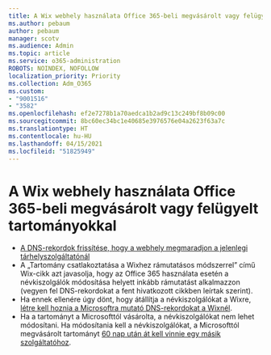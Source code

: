 ```yaml
---
title: A Wix webhely használata Office 365-beli megvásárolt vagy felügyelt tartományokkal
ms.author: pebaum
author: pebaum
manager: scotv
ms.audience: Admin
ms.topic: article
ms.service: o365-administration
ROBOTS: NOINDEX, NOFOLLOW
localization_priority: Priority
ms.collection: Adm_O365
ms.custom:
- "9001516"
- "3582"
ms.openlocfilehash: ef2e7278b1a70aedca1b2ad9c13c249bf8b09c00
ms.sourcegitcommit: 8bc60ec34bc1e40685e3976576e04a2623f63a7c
ms.translationtype: HT
ms.contentlocale: hu-HU
ms.lasthandoff: 04/15/2021
ms.locfileid: "51825949"
---
```

# <a name="using-wix-website-with-office-365-purchased-or-managed-domains"></a>A Wix webhely használata Office 365-beli megvásárolt vagy felügyelt tartományokkal

- [A DNS-rekordok frissítése, hogy a webhely megmaradjon a jelenlegi tárhelyszolgáltatónál](https://docs.microsoft.com/microsoft-365/admin/dns/update-dns-records-to-retain-current-hosting-provider)
- A „Tartomány csatlakoztatása a Wixhez rámutatásos módszerrel” című Wix-cikk azt javasolja, hogy az Office 365 használata esetén a névkiszolgálók módosítása helyett inkább rámutatást alkalmazzon (vegyen fel DNS-rekordokat a fent hivatkozott cikkben leírtak szerint).
- Ha ennek ellenére úgy dönt, hogy átállítja a névkiszolgálókat a Wixre, [létre kell hoznia a Microsoftra mutató DNS-rekordokat a Wixnél](https://docs.microsoft.com/microsoft-365/admin/dns/create-dns-records-at-wix?view=o365-worldwide).
- Ha a tartományt a Microsofttól vásárolta, a névkiszolgálókat nem lehet módosítani. Ha módosítania kell a névkiszolgálókat, a Microsofttól megvásárolt tartományt [60 nap után át kell vinnie egy másik szolgáltatóhoz](https://docs.microsoft.com/microsoft-365/admin/get-help-with-domains/transfer-a-domain-from-microsoft-to-another-host).